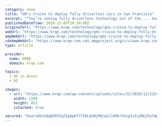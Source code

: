 ```yaml
---
category: news
title: "GM’s Cruise to deploy fully driverless cars in San Francisco"
excerpt: "“You’re seeing fully driverless technology out of the ... Google CEO Sundar Pichai has apologized for how a prominent artificial intelligence researcher's abrupt departure last week has ..."
publishedDateTime: 2020-12-09T18:30:00Z
originalUrl: "https://www.krqe.com/technology/gms-cruise-to-deploy-fully-driverless-cars-in-san-francisco/"
webUrl: "https://www.krqe.com/technology/gms-cruise-to-deploy-fully-driverless-cars-in-san-francisco/"
ampWebUrl: "https://www.krqe.com/technology/gms-cruise-to-deploy-fully-driverless-cars-in-san-francisco/amp/"
cdnAmpWebUrl: "https://www-krqe-com.cdn.ampproject.org/c/s/www.krqe.com/technology/gms-cruise-to-deploy-fully-driverless-cars-in-san-francisco/amp/"
type: article

provider:
  name: KRQE
  domain: krqe.com

topics:
  - AI in Autos
  - AI

images:
  - url: "https://www.krqe.com/wp-content/uploads/sites/12/2020/12/21543341c8a540568ce8899025ed0f7c.jpg?w=1280"
    width: 1280
    height: 853
    isCached: true

secured: "OvwrxD6zXdqQ5RTGq2IpQp6f7lE0LAUNjP0/wLClKMerVSspIvIvZNGjRzCWprGLegPZtJ8pyXdM9SV7GgkRoyLkKHM2Gy7oc9QP/jkGE1CYwyLCQWsKgsFLComaIjA+evEklXBnE/jmvuwYFc2FZqSksRgSpQqwL6233YyQ582ovFRzyWyuP83IxYQRZd640/Vdq6zQFBxYsnYC5cn+mpdnbKLAW297KeMz9Osb6tPjkO5FfGa7IMNR0ca54+bjGwAXpMfat0l/FglZnbgYynrF5TM/5ibdn909XVJcPfVKkr0WmxDzdlZDywseYgTidtVDULxgkyE9ihYIyXb0lLZfB+yfc/aZOxL8+CA8k4c=;B6bwNnYuPrTwApTfz+nSvg=="
---
```


